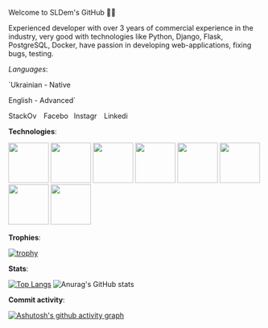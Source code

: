 Welcome to SLDem's GitHub 👨‍💻

Experienced developer with over 3 years of commercial experience in the industry, very good with technologies like Python, Django, Flask, PostgreSQL, Docker, have passion in developing web-applications, fixing bugs, testing.

_Languages_:

`Ukrainian - Native

English - Advanced`

<p style="display: flex; gap: 10px;">
  <a href="https://stackoverflow.com/users/14535309/sldem">
    <img src="https://img.shields.io/badge/StackOverflow-orange" alt="StackOverflow" width="60" height="17">
  </a>
  
  <a href="https://www.facebook.com/slavko.dem/">
    <img src="https://img.shields.io/badge/Facebook-blue" alt="Facebook" width="50" height="17">
  </a>

  <a href="https://www.instagram.com/yaroslav8342/">
    <img src="https://img.shields.io/badge/Instagram-ee76f2" alt="Instagram" width="50" height="17">
  </a>

  <a href="https://www.linkedin.com/in/yaroslav-demtsiukh/">
    <img src="https://img.shields.io/badge/Linkedin-20abc6" alt="Linkedin" width="50" height="17">
  </a>
</p>

**Technologies**:

<img height=80 width=80 src="https://cdn.jsdelivr.net/gh/devicons/devicon@latest/icons/python/python-original-wordmark.svg" />   <img height=80 width=80 
src="https://cdn.jsdelivr.net/gh/devicons/devicon@latest/icons/postgresql/postgresql-original-wordmark.svg" />   <img height=80 width=80 src="https://cdn.jsdelivr.net/gh/devicons/devicon@latest/icons/mongodb/mongodb-original-wordmark.svg" />   <img height=80 width=80 src="https://cdn.jsdelivr.net/gh/devicons/devicon@latest/icons/kubernetes/kubernetes-original-wordmark.svg" />   <img height=80 width=80 
src="https://cdn.jsdelivr.net/gh/devicons/devicon@latest/icons/docker/docker-original-wordmark.svg" />   <img height=80 width=80 src="https://cdn.jsdelivr.net/gh/devicons/devicon@latest/icons/nginx/nginx-original.svg" /> 
<img height=80 width=80 src="https://cdn.jsdelivr.net/gh/devicons/devicon@latest/icons/django/django-plain-wordmark.svg" />   <img height=80 width=80 
src="https://cdn.jsdelivr.net/gh/devicons/devicon@latest/icons/flask/flask-original-wordmark.svg" />


**Trophies**:

[![trophy](https://github-profile-trophy.vercel.app/?username=SLDem&theme=onedark)](https://github.com/SLDem/github-profile-trophy)

**Stats**:

[![Top Langs](https://github-readme-stats.vercel.app/api/top-langs/?username=SLDem)](https://github.com/anuraghazra/github-readme-stats)   ![Anurag's GitHub stats](https://github-readme-stats.vercel.app/api?username=SLDem&show_icons=true&theme=blue-green) 

**Commit activity**:

[![Ashutosh's github activity graph](https://github-readme-activity-graph.vercel.app/graph?username=SLDem&theme=github-compact)](https://github.com/ashutosh00710/github-readme-activity-graph)
